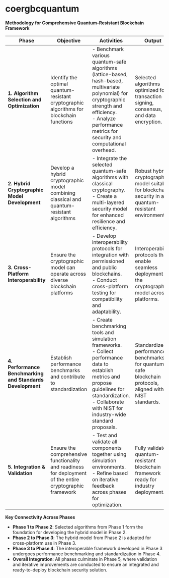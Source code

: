 # coergbcquantum
**Methodology for Comprehensive Quantum-Resistant Blockchain Framework**

| **Phase**                       | **Objective**                                                                                           | **Activities**                                                                                                                                                                   | **Output**                                                                                             |
|---------------------------------|---------------------------------------------------------------------------------------------------------|----------------------------------------------------------------------------------------------------------------------------------------------------------------------------------|-------------------------------------------------------------------------------------------------------|
| **1. Algorithm Selection and Optimization** | Identify the optimal quantum-resistant cryptographic algorithms for blockchain functions               | - Benchmark various quantum-safe algorithms (lattice-based, hash-based, multivariate polynomial) for cryptographic strength and efficiency.<br> - Analyze performance metrics for security and computational overhead.  | Selected algorithms optimized for transaction signing, consensus, and data encryption.                |
| **2. Hybrid Cryptographic Model Development** | Develop a hybrid cryptographic model combining classical and quantum-resistant algorithms              | - Integrate the selected quantum-safe algorithms with classical cryptography.<br> - Create a multi-layered security model for enhanced resilience and efficiency.                                                    | Robust hybrid cryptographic model suitable for blockchain security in a quantum-resistant environment. |
| **3. Cross-Platform Interoperability** | Ensure the cryptographic model can operate across diverse blockchain platforms                         | - Develop interoperability protocols for integration with permissioned and public blockchains.<br> - Conduct cross-platform testing for compatibility and adaptability.                                          | Interoperability protocols that enable seamless deployment of the cryptographic model across platforms.|
| **4. Performance Benchmarking and Standards Development** | Establish performance benchmarks and contribute to standardization                                      | - Create benchmarking tools and simulation frameworks.<br> - Collect performance data to establish metrics and propose guidelines for standardization.<br> - Collaborate with NIST for industry-wide standard proposals. | Standardized performance benchmarks for quantum-safe blockchain protocols, aligned with NIST standards.|
| **5. Integration & Validation** | Ensure the comprehensive functionality and readiness for deployment of the entire cryptographic framework | - Test and validate all components together using simulation environments.<br> - Refine based on iterative feedback across phases for optimization.                                                                    | Fully validated, quantum-resistant blockchain framework ready for industry deployment.                 |

**Key Connectivity Across Phases**

- **Phase 1 to Phase 2**: Selected algorithms from Phase 1 form the foundation for developing the hybrid model in Phase 2.
- **Phase 2 to Phase 3**: The hybrid model from Phase 2 is adapted for cross-platform use in Phase 3.
- **Phase 3 to Phase 4**: The interoperable framework developed in Phase 3 undergoes performance benchmarking and standardization in Phase 4.
- **Overall Integration**: All phases culminate in Phase 5, where validation and iterative improvements are conducted to ensure an integrated and ready-to-deploy blockchain security solution.


